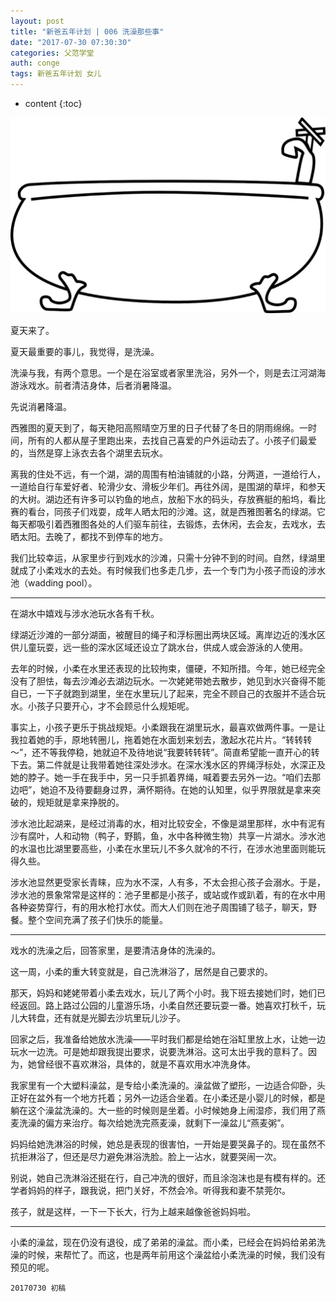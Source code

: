 ```yaml
---
layout: post
title: "新爸五年计划 | 006 洗澡那些事"
date: "2017-07-30 07:30:30"
categories: 父范学堂
auth: conge
tags: 新爸五年计划 女儿
---
```

* content
{:toc}


![](/assets/images/父范学堂/118382-571b6cdcbbed66d4.png)

夏天来了。

夏天最重要的事儿，我觉得，是洗澡。

洗澡与我，有两个意思。一个是在浴室或者家里洗浴，另外一个，则是去江河湖海游泳戏水。前者清洁身体，后者消暑降温。

先说消暑降温。

西雅图的夏天到了，每天艳阳高照晴空万里的日子代替了冬日的阴雨绵绵。一时间，所有的人都从屋子里跑出来，去找自己喜爱的户外运动去了。小孩子们最爱的，当然是穿上泳衣去各个湖里去玩水。

离我的住处不远，有一个湖，湖的周围有柏油铺就的小路，分两道，一道给行人，一道给自行车爱好者、轮滑少女、滑板少年们。再往外阔，是围湖的草坪，和参天的大树。湖边还有许多可以钓鱼的地点，放船下水的码头，存放赛艇的船坞，看比赛的看台，同孩子们戏耍，成年人晒太阳的沙滩。这，就是西雅图著名的绿湖。它每天都吸引着西雅图各处的人们驱车前往，去锻炼，去休闲，去会友，去戏水，去晒太阳。去晚了，都找不到停车的地方。

我们比较幸运，从家里步行到戏水的沙滩，只需十分钟不到的时间。自然，绿湖里就成了小柔戏水的去处。有时候我们也多走几步，去一个专门为小孩子而设的涉水池（wadding pool）。

----

在湖水中嬉戏与涉水池玩水各有千秋。

绿湖近沙滩的一部分湖面，被醒目的绳子和浮标圈出两块区域。离岸边近的浅水区供儿童玩耍，远一些的深水区域还设立了跳水台，供成人或会游泳的人使用。  

去年的时候，小柔在水里还表现的比较拘束，僵硬，不知所措。今年，她已经完全没有了胆怯，每去沙滩必去湖边玩水。一次姥姥带她去散步，她见到水兴奋得不能自已，一下子就跑到湖里，坐在水里玩儿了起来，完全不顾自己的衣服并不适合玩水。小孩子只要开心，才不会顾忌什么规矩呢。

事实上，小孩子更乐于挑战规矩。小柔跟我在湖里玩水，最喜欢做两件事。一是让我拉着她的手，原地转圈儿，拖着她在水面划来划去，激起水花片片。“转转转～”，还不等我停稳，她就迫不及待地说“我要转转转”。简直希望能一直开心的转下去。第二件就是让我带着她往深处涉水。在深水浅水区的界绳浮标处，水深正及她的脖子。她一手在我手中，另一只手抓着界绳，喊着要去另外一边。“咱们去那边吧”，她迫不及待要翻身过界，满怀期待。在她的认知里，似乎界限就是拿来突破的，规矩就是拿来挣脱的。

涉水池比起湖来，是经过消毒的水，相对比较安全，不像是湖里那样，水中有泥有沙有腐叶，人和动物（鸭子，野鹅，鱼，水中各种微生物）共享一片湖水。涉水池的水温也比湖里要高些，小柔在水里玩儿不多久就冷的不行，在涉水池里面则能玩得久些。

涉水池显然更受家长青睐，应为水不深，人有多，不太会担心孩子会溺水。于是，涉水池的景象常常是这样的：池子里都是小孩子，或站或作或趴着，有的在水中用各种姿势穿行，有的用水枪打水仗。而大人们则在池子周围铺了毯子，聊天，野餐。整个空间充满了孩子们快乐的能量。

----

戏水的洗澡之后，回答家里，是要清洁身体的洗澡的。

这一周，小柔的重大转变就是，自己洗淋浴了，居然是自己要求的。

那天，妈妈和姥姥带着小柔去戏水，玩儿了两个小时。我下班去接她们时，她们已经返回。路上路过公园的儿童游乐场，小柔自然还要玩耍一番。她喜欢打秋千，玩儿大转盘，还有就是光脚去沙坑里玩儿沙子。

回家之后，我准备给她放水洗澡——平时我们都是给她在浴缸里放上水，让她一边玩水一边洗。可是她却跟我提出要求，说要洗淋浴。这可太出乎我的意料了。因为，她曾经很不喜欢淋浴，具体的，就是不喜欢用水冲洗身体。

我家里有一个大塑料澡盆，是专给小柔洗澡的。澡盆做了塑形，一边适合仰卧，头正好在盆外有一个地方托着；另外一边适合坐着。在小柔还是小婴儿的时候，都是躺在这个澡盆洗澡的。大一些的时候则是坐着。小时候她身上闹湿疹，我们用了燕麦洗澡的偏方来治疗。每次给她洗完燕麦澡，就剩下一澡盆儿“燕麦粥”。

妈妈给她洗淋浴的时候，她总是表现的很害怕，一开始是要哭鼻子的。现在虽然不抗拒淋浴了，但还是尽力避免淋浴洗脸。脸上一沾水，就要哭闹一次。

别说，她自己洗淋浴还挺在行，自己冲洗的很好，而且涂泡沫也是有模有样的。还学者妈妈的样子，跟我说，把门关好，不然会冷。听得我和妻不禁莞尔。

孩子，就是这样，一下一下长大，行为上越来越像爸爸妈妈啦。

----

小柔的澡盆，现在仍没有退役，成了弟弟的澡盆。而小柔，已经会在妈妈给弟弟洗澡的时候，来帮忙了。而这，也是两年前用这个澡盆给小柔洗澡的时候，我们没有预见的呢。


```
20170730 初稿
```
